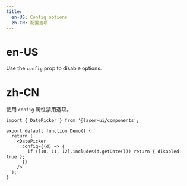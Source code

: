```yaml
---
title:
  en-US: Config options
  zh-CN: 配置选项
---
```


# en-US

Use the `config` prop to disable options.

# zh-CN

使用 `config` 属性禁用选项。

```tsx
import { DatePicker } from '@laser-ui/components';

export default function Demo() {
  return (
    <DatePicker
      config={(d) => {
        if ([10, 11, 12].includes(d.getDate())) return { disabled: true };
      }}
    />
  );
}
```
